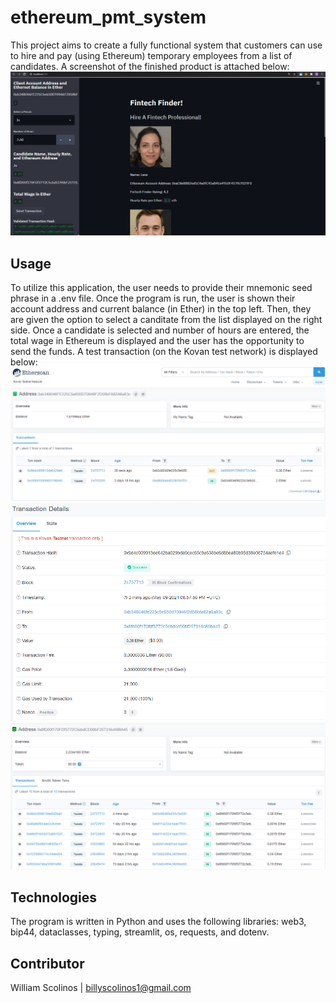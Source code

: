 # ethereum_pmt_system
This project aims to create a fully functional system that customers can use to hire and pay (using Ethereum) temporary employees from a list of candidates. A screenshot of the finished product is attached below:
![Main_page](https://github.com/billysco/ethereum_pmt_system/blob/main/Screenshots/main_page.PNG)

## Usage
To utilize this application, the user needs to provide their mnemonic seed phrase in a .env file. Once the program is run, the user is shown their account address and current balance (in Ether) in the top left. Then, they are given the option to select a canditate from the list displayed on the right side. Once a candidate is selected and number of hours are entered, the total wage in Ethereum is displayed and the user has the opportunity to send the funds. A test transaction (on the Kovan test network) is displayed below:
![transaction_confirmation](https://github.com/billysco/ethereum_pmt_system/blob/main/Screenshots/tansaction_verification.PNG)
![transaction_history](https://github.com/billysco/ethereum_pmt_system/blob/main/Screenshots/transaction_details.PNG)
![recipient_account](https://github.com/billysco/ethereum_pmt_system/blob/main/Screenshots/recipient_history.PNG)

## Technologies
The program is written in Python and uses the following libraries: web3, bip44, dataclasses, typing, streamlit, os, requests, and dotenv. 

## Contributor
William Scolinos | billyscolinos1@gmail.com
